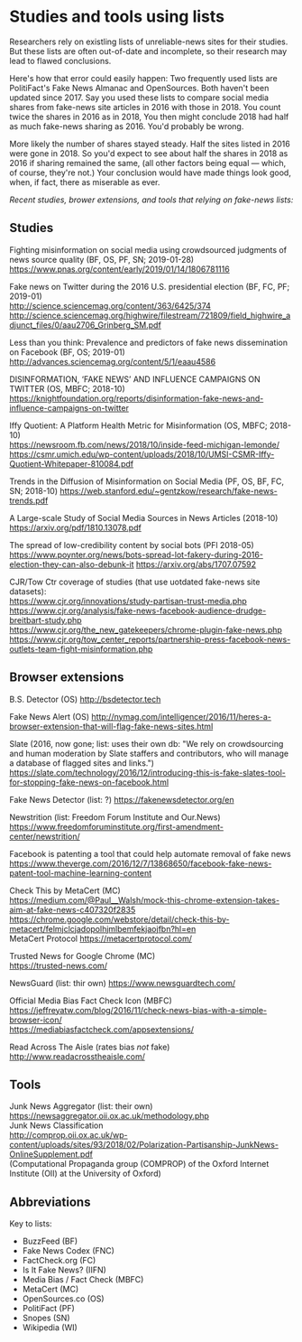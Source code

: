 # Studies and tools using lists

Researchers rely on existling lists of unreliable-news sites for their studies. But these lists are often out-of-date and incomplete, so their research may lead to flawed conclusions.

Here's how that error could easily happen: Two frequently used lists are PolitiFact's Fake News Almanac and OpenSources. Both haven't been updated since 2017. Say you used these lists to compare social media shares from fake-news site articles in 2016 with those in 2018. You count twice the shares in 2016 as in 2018, You then might conclude 2018 had half as much fake-news sharing as 2016. You'd probably be wrong.

More likely the number of shares stayed steady. Half the sites listed in 2016 were gone in 2018. So you'd expect to see about half the shares in 2018 as 2016 if sharing remained the same,  (all other factors being equal — which, of course, they're not.) Your conclusion would have made things look good, when, if fact, there as miserable as ever.

*Recent studies, brower extensions, and tools that relying on fake-news lists:*

## Studies
Fighting misinformation on social media using crowdsourced judgments of news source quality (BF, OS, PF, SN; 2019-01-28)<br>
https://www.pnas.org/content/early/2019/01/14/1806781116

Fake news on Twitter during the 2016 U.S. presidential election (BF, FC, PF; 2019-01)<br>
http://science.sciencemag.org/content/363/6425/374<br>
http://science.sciencemag.org/highwire/filestream/721809/field_highwire_adjunct_files/0/aau2706_Grinberg_SM.pdf

Less than you think: Prevalence and predictors of fake news dissemination on Facebook (BF, OS; 2019-01)<br>
http://advances.sciencemag.org/content/5/1/eaau4586

DISINFORMATION, ‘FAKE NEWS’ AND INFLUENCE CAMPAIGNS ON TWITTER (OS, MBFC; 2018-10)  
https://knightfoundation.org/reports/disinformation-fake-news-and-influence-campaigns-on-twitter

Iffy Quotient: A Platform Health Metric for Misinformation (OS, MBFC; 2018-10)  
https://newsroom.fb.com/news/2018/10/inside-feed-michigan-lemonde/  
https://csmr.umich.edu/wp-content/uploads/2018/10/UMSI-CSMR-Iffy-Quotient-Whitepaper-810084.pdf

Trends in the Diffusion of Misinformation on Social Media (PF, OS, BF, FC, SN; 2018-10)
https://web.stanford.edu/~gentzkow/research/fake-news-trends.pdf

A Large-scale Study of Social Media Sources in News Articles (2018-10)  
https://arxiv.org/pdf/1810.13078.pdf

The spread of low-credibility content by social bots (PFl 2018-05)  
https://www.poynter.org/news/bots-spread-lot-fakery-during-2016-election-they-can-also-debunk-it
https://arxiv.org/abs/1707.07592

CJR/Tow Ctr coverage of studies (that use uotdated fake-news site datasets):<br>
https://www.cjr.org/innovations/study-partisan-trust-media.php<br>
https://www.cjr.org/analysis/fake-news-facebook-audience-drudge-breitbart-study.php<br>
https://www.cjr.org/the_new_gatekeepers/chrome-plugin-fake-news.php<br>
https://www.cjr.org/tow_center_reports/partnership-press-facebook-news-outlets-team-fight-misinformation.php

## Browser extensions

B.S. Detector (OS)
http://bsdetector.tech

Fake News Alert (OS)
http://nymag.com/intelligencer/2016/11/heres-a-browser-extension-that-will-flag-fake-news-sites.html

Slate (2016, now gone; list: uses their own db: "We rely on crowdsourcing and human moderation by Slate staffers and contributors, who will manage a database of flagged sites and links.")  
https://slate.com/technology/2016/12/introducing-this-is-fake-slates-tool-for-stopping-fake-news-on-facebook.html

Fake News Detector (list: ?)
https://fakenewsdetector.org/en

Newstrition (list: Freedom Forum Institute and Our.News)  
https://www.freedomforuminstitute.org/first-amendment-center/newstrition/

Facebook is patenting a tool that could help automate removal of fake news  
https://www.theverge.com/2016/12/7/13868650/facebook-fake-news-patent-tool-machine-learning-content

Check This by MetaCert (MC)  
https://medium.com/@Paul__Walsh/mock-this-chrome-extension-takes-aim-at-fake-news-c407320f2835  
https://chrome.google.com/webstore/detail/check-this-by-metacert/felmjclcjadopolhjmlbemfekjaojfbn?hl=en  
MetaCert Protocol
https://metacertprotocol.com/

Trusted News for Google Chrome (MC)  
https://trusted-news.com/

NewsGuard (list: thir own)
https://www.newsguardtech.com/

Official Media Bias Fact Check Icon (MBFC)<br>
https://jeffreyatw.com/blog/2016/11/check-news-bias-with-a-simple-browser-icon/  
https://mediabiasfactcheck.com/appsextensions/

Read Across The Aisle (rates bias *not* fake)
http://www.readacrosstheaisle.com/  

## Tools

Junk News Aggregator (list: their own)
https://newsaggregator.oii.ox.ac.uk/methodology.php  
Junk News Classification  
http://comprop.oii.ox.ac.uk/wp-content/uploads/sites/93/2018/02/Polarization-Partisanship-JunkNews-OnlineSupplement.pdf  
(Computational Propaganda group (COMPROP) of the Oxford Internet Institute (OII) at the University of Oxford)

## Abbreviations
Key to lists:
* BuzzFeed (BF)
* Fake News Codex (FNC)
* FactCheck.org (FC)
* Is It Fake News? (IIFN)
* Media Bias / Fact Check (MBFC)
* MetaCert (MC)
* OpenSources.co (OS)
* PolitiFact (PF)
* Snopes (SN)
* Wikipedia (WI)



